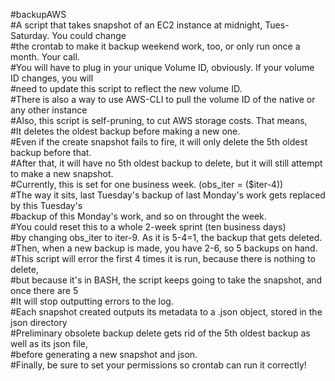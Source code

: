 #backupAWS                                         
#A script that takes snapshot of an EC2 instance at midnight, Tues-Saturday. You could change                                                  
#the crontab to make it backup weekend work, too, or only run once a month. Your call.                              
#You will have to plug in your unique Volume ID, obviously. If your volume ID changes, you will                              
#need to update this script to reflect the new volume ID.                                      
#There is also a way to use AWS-CLI to pull the volume ID of the native or any other instance                                                         
#Also, this script is self-pruning, to cut AWS storage costs. That means,                          
#It deletes the oldest backup before making a new one.                               
#Even if the create snapshot fails to fire, it will only delete the 5th oldest backup before that.                                
#After that, it will have no 5th oldest backup to delete, but it will still attempt to make a new snapshot.                           
#Currently, this is set for one business week. (obs_iter = ($iter-4))                             
#The way it sits, last Tuesday's backup of last Monday's work gets replaced by this Tuesday's                          
#backup of this Monday's work, and so on throught the week.                                           
#You could reset this to a whole 2-week sprint (ten business days)                        
#by changing obs_iter to iter-9. As it is 5-4=1, the backup that gets deleted.                              
#Then, when a new backup is made, you have 2-6, so 5 backups on hand.                                
#This script will error the first 4 times it is run, because there is nothing to delete,                           
#but because it's in BASH, the script keeps going to take the snapshot, and once there are 5                                
#It will stop outputting errors to the log.                                 
#Each snapshot created outputs its metadata to a .json object, stored in the json directory                                       
#Preliminary obsolete backup delete gets rid of the 5th oldest backup as well as its json file,                                         
#before generating a new snapshot and json.                                                 
#Finally, be sure to set your permissions so crontab can run it correctly!                          

